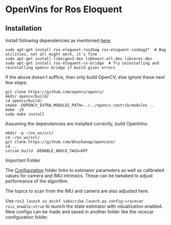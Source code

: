 # OpenVins for Ros Eloquent
## Installation

Install following dependencies as mentioned [here](https://docs.openvins.com/gs-installing.html):

```
sudo apt-get install ros-eloquent-ros2bag ros-eloquent-rosbag2*  # Bag utilities, not all might work, it's fine
sudo apt-get install libeigen3-dev libboost-all-dev libceres-dev
sudo apt-get install ros-eloquent-cv-bridge  # Try uninstalling and reinstalling opencv bridge if build gives errors
```

If the above doesn't suffice, then only build OpenCV, else ignore these next few steps:
```
git clone https://github.com/opencv/opencv/
mkdir opencv/build/
cd opencv/build/
cmake -DOPENCV_EXTRA_MODULES_PATH=../../opencv_contrib/modules ..
make -j8
sudo make install
```

Assuming the dependencies are installed correctly, build OpenVins:
```
mkdir -p ~/ov_ws/src/
cd ~/ov_ws/src/
git clone https://github.com/bhushanap/openvins/
cd ..
colcon build -DENABLE_ARUCO_TAGS=OFF
```

Important Folder

The [Configuration](config/racecar) folder links to estimator parameters as well as calibrated values for camera and IMU intrinsics. These can be tweaked to adjust performance of the algorithm.

The topics to scan from the IMU and camera are also adjusted here.

Use `ros2 launch ov_msckf subscribe.launch.py config:=racecar rviz_enable:=true` to launch the state estimator with visualization enabled. New configs can be made and saved in another folder like the racecar configuration folder.
